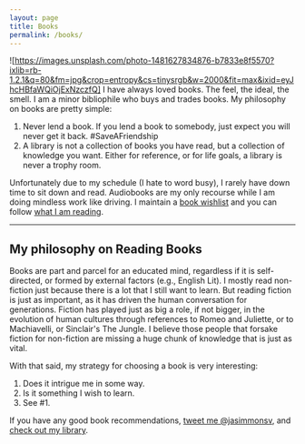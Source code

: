 ```yaml
---
layout: page
title: Books
permalink: /books/
---
```


![https://images.unsplash.com/photo-1481627834876-b7833e8f5570?ixlib=rb-1.2.1&q=80&fm=jpg&crop=entropy&cs=tinysrgb&w=2000&fit=max&ixid=eyJhcHBfaWQiOjExNzczfQ]
I have always loved books. The feel, the ideal, the smell. I am a minor bibliophile who buys and trades books.
My philosophy on books are pretty simple:

1. Never lend a book. If you lend a book to somebody, just expect you will never get it back. #SaveAFriendship
2. A library is not a collection of books you have read, but a collection of knowledge you want. Either for reference, or for life goals, a library is never a trophy room.

Unfortunately due to my schedule (I hate to word busy), I rarely have down time to sit down and read. Audiobooks are my only recourse while I am doing mindless work like driving. I maintain a [book wishlist](https://www.amazon.com/hz/wishlist/ls/2HYGX5EGMFVPR) and you can follow [what I am reading](https://www.goodreads.com/review/list/2784493-j-a?shelf=currently-reading).

* * *

## My philosophy on Reading Books
Books are part and parcel for an educated mind, regardless if it is self-directed, or formed by external factors (e.g., English Lit). I mostly read non-fiction just because there is a lot that I still want to learn. But reading fiction is just as important, as it has driven the human conversation for generations. Fiction has played just as big a role, if not bigger, in the evolution of human cultures through references to Romeo and Juliette, or to Machiavelli, or Sinclair's The Jungle. I believe those people that forsake fiction for non-fiction are missing a huge chunk of knowledge that is just as vital.

With that said, my strategy for choosing a book is very interesting:

1. Does it intrigue me in some way.
2. Is it something I wish to learn.
3. See #1.

If you have any good book recommendations, [tweet me @jasimmonsv](https://twitter.com/jasimmonsv), and [check out my library](https://www.goodreads.com/user/show/2784493-j-a).
